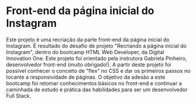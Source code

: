# Front-end da página inicial do Instagram

Este projeto é uma recriação da parte front-end da página inicial do Instagram.
É resultado do desafio de projeto "Recriando a página inicial do Instagram", dentro do bootcamp HTML Web Developer, da Digital Innovation One. Este projeto foi orientado pela instrutora Gabriela Pinheiro, desenvolvedor front-end (muito obrigado!). A partir deste projeto foi possível conhecer o conceito de "flex" no CSS e dar os primeiros passos no tocante a responsividade de páginas.
O objetivo da adesão a este bootcamp foi retomar conhecimentos básicos no front-end e continuar a caminhada de estudo e prática das habilidades para ser um desenvolvedor Full Stack.